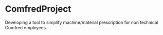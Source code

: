 # ComfredProject
Developing a tool to simplify machine/material prescription for non technical Comfred employees.
